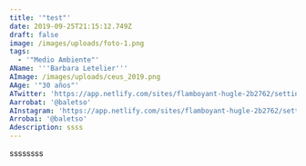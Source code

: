 ```yaml
---
title: '"test"'
date: 2019-09-25T21:15:12.749Z
draft: false
image: /images/uploads/foto-1.png
tags:
  - '"Medio Ambiente"'
AName: '''Barbara Letelier'''
AImage: /images/uploads/ceus_2019.png
AAge: '"30 años"'
ATwitter: 'https://app.netlify.com/sites/flamboyant-hugle-2b2762/settings/identity'
Aarrobat: '@baletso'
AInstagram: 'https://app.netlify.com/sites/flamboyant-hugle-2b2762/settings/identity'
Arrobai: '@baletso'
Adescription: ssss
---
```

ssssssss
